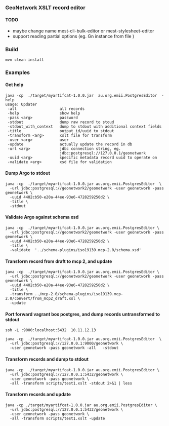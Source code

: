 


### GeoNetwork XSLT record editor

#### TODO
- maybe change name mest-cli-bulk-editor or mest-stylesheet-editor
- support reading partial options (eg. Gn instance from file )

### Build

    mvn clean install

### Examples

#### Get help
```
java -cp  ./target/myartifcat-1.0.0.jar  au.org.emii.PostgresEditor  -help
usage: Updater
 -all                   all records
 -help                  show help
 -pass <arg>            password
 -stdout                dump raw record to stoud
 -stdout_with_context   dump to stdout with additional context fields
 -title                 output id/uuid to stdout
 -transform <arg>       xslt file for transform
 -user <arg>            user
 -update                actually update the record in db
 -url <arg>             jdbc connection string, eg.
                        jdbc:postgresql://127.0.0.1/geonetwork
 -uuid <arg>            specific metadata record uuid to operate on
 -validate <arg>        xsd file for validation
```

#### Dump Argo to stdout
```
java -cp  ./target/myartifcat-1.0.0.jar au.org.emii.PostgresEditor  \
  -url jdbc:postgresql://geonetwork2/geonetwork -user geonetwork -pass geonetwork \
  -uuid 4402cb50-e20a-44ee-93e6-4728259250d2 \
  -title \
  -stdout

```

#### Validate Argo against schema xsd
```
java -cp  ./target/myartifcat-1.0.0.jar au.org.emii.PostgresEditor \
  -url jdbc:postgresql://geonetwork2/geonetwork -user geonetwork -pass geonetwork \
  -uuid 4402cb50-e20a-44ee-93e6-4728259250d2 \
  -title \
  -validate  '../schema-plugins/iso19139.mcp-2.0/schema.xsd'

```

#### Transform record from draft to mcp 2, and update
```
java -cp  ./target/myartifcat-1.0.0.jar au.org.emii.PostgresEditor \
  -url jdbc:postgresql://geonetwork2/geonetwork -user geonetwork -pass geonetwork \
  -uuid 4402cb50-e20a-44ee-93e6-4728259250d2 \
  -title \
  -transform ../mcp-2.0/schema-plugins/iso19139.mcp-2.0/convert/from_mcp2_draft.xsl \
  -update

```


#### Port forward vagrant box postgres, and dump records untransformed to stdout
```
ssh -L :9000:localhost:5432  10.11.12.13

java -cp  ./target/myartifcat-1.0.0.jar au.org.emii.PostgresEditor  \
  -url jdbc:postgresql://127.0.0.1:9000/geonetwork \
  -user geonetwork -pass geonetwork -all   -stdout

```


#### Transform records and dump to stdout
```
java -cp  ./target/myartifcat-1.0.0.jar au.org.emii.PostgresEditor \
  -url jdbc:postgresql://127.0.0.1:5432/geonetwork \
  -user geonetwork -pass geonetwork \
  -all -transform scripts/test1.xslt -stdout 2>&1 | less
```

#### Transform records and update
```
java -cp ./target/myartifcat-1.0.0.jar au.org.emii.PostgresEditor \
  -url jdbc:postgresql://127.0.0.1:5432/geonetwork \
  -user geonetwork -pass geonetwork \
  -all -transform scripts/test1.xslt -update
```

